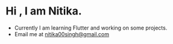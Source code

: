 # Hi , I am Nitika. #
* Currently I am learning Flutter and working on some projects. 
* Email me at nitika00singh@gmail.com 

